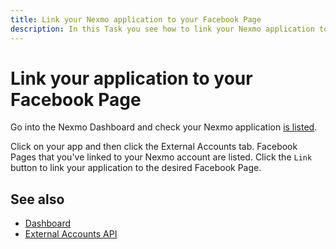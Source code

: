 ```yaml
---
title: Link your Nexmo application to your Facebook Page
description: In this Task you see how to link your Nexmo application to a Facebook Page. A Nexmo Messages and Dispatch application can be linked to any number of external accounts, where an external account could be of type `messenger`, `viber_service_msg` or `whatsapp`. Linking of a Nexmo application can be achieved through the Dashboard or the External Accounts API. This Task uses the Dashboard to implement the link.
---
```


# Link your application to your Facebook Page

Go into the Nexmo Dashboard and check your Nexmo application [is listed](https://dashboard.nexmo.com/messages/applications).

Click on your app and then click the External Accounts tab. Facebook Pages that you've linked to your Nexmo account are listed. Click the `Link` button to link your application to the desired Facebook Page.

## See also

* [Dashboard](https://dashboard.nexmo.com/messages/applications)
* [External Accounts API](https://developer.nexmo.com/api/external-accounts)

